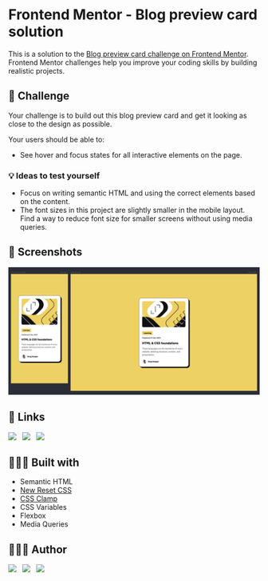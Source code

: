 # Frontend Mentor - Blog preview card solution

This is a solution to the [Blog preview card challenge on Frontend Mentor](https://www.frontendmentor.io/challenges/blog-preview-card-ckPaj01IcS). Frontend Mentor challenges help you improve your
coding skills by building realistic projects.

## 💪 Challenge

Your challenge is to build out this blog preview card and get it looking as close to the design as possible.

Your users should be able to:

- See hover and focus states for all interactive elements on the page.

### 💡 Ideas to test yourself

- Focus on writing semantic HTML and using the correct elements based on the content.
- The font sizes in this project are slightly smaller in the mobile layout. Find a way to reduce font size for smaller screens without using media queries.

## 📸 Screenshots

![view](readme-images/view.png)

## 🔗 Links

[![](https://img.shields.io/badge/GitHub-181717.svg?style=for-the-badge&logo=GitHub&logoColor=white)]()&nbsp;&nbsp;
[![](https://img.shields.io/badge/GitHub%20Pages-222222.svg?style=for-the-badge&logo=GitHub-Pages&logoColor=white)]()&nbsp;&nbsp;
[![](https://img.shields.io/badge/Frontend%20Mentor-3F54A3.svg?style=for-the-badge&logo=Frontend-Mentor&logoColor=white)]()

## 👷🏻‍♀️ Built with

- Semantic HTML
- [New Reset CSS](https://elad2412.github.io/the-new-css-reset)
- [CSS Clamp](https://clamp.vittoretrivi.dev)
- CSS Variables
- Flexbox
- Media Queries

## 👩🏻‍💻 Author

[![](https://img.shields.io/badge/GitHub-181717.svg?style=for-the-badge&logo=GitHub&logoColor=white)](https://www.github.com/ipaulaa)&nbsp;&nbsp;
[![](https://img.shields.io/badge/LinkedIn-0A66C2.svg?style=for-the-badge&logo=LinkedIn&logoColor=white)](https://www.linkedin.com/in/ipaulaa)&nbsp;&nbsp;
[![](https://img.shields.io/badge/Frontend%20Mentor-3F54A3.svg?style=for-the-badge&logo=Frontend-Mentor&logoColor=white)](https://www.frontendmentor.io/profile/ipaulaa)
